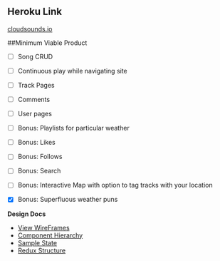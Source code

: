 ## Heroku Link

[cloudsounds.io](http://cloudsounds.io)

##Minimum Viable Product

- [ ] Song CRUD

- [ ] Continuous play while navigating site

- [ ] Track Pages

- [ ] Comments

- [ ] User pages

- [ ] Bonus: Playlists for particular weather

- [ ] Bonus: Likes

- [ ] Bonus: Follows

- [ ] Bonus: Search

- [ ] Bonus: Interactive Map with option to tag tracks with your location

- [x] Bonus: Superfluous weather puns

**Design Docs**
- [View WireFrames](https://github.com/paulmoliva/CloudSounds/tree/master/docs/wireframes)
- [Component Hierarchy](https://github.com/paulmoliva/CloudSounds/tree/master/docs/component-hierarchy.md)
- [Sample State](./sample-state.md)
- [Redux Structure](https://github.com/paulmoliva/CloudSounds/blob/master/docs/redux-structure.md)
